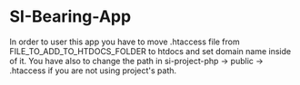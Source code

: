 # SI-Bearing-App
In order to user this app you have to move .htaccess file from FILE_TO_ADD_TO_HTDOCS_FOLDER to htdocs and set domain name inside of it. 
You have also to change the path in si-project-php -> public -> .htaccess if you are not using project's path.
